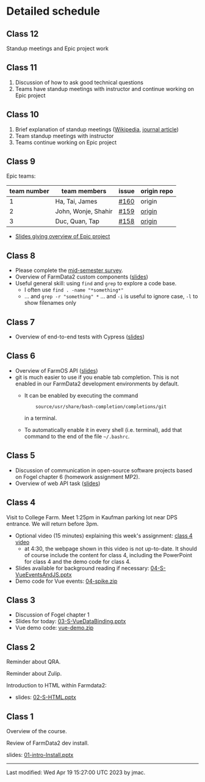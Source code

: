 # Detailed schedule

<!-- ## Final presentations -->

<!-- Randomized presentation order: -->
<!-- 1. Team 4 (Aaron, Adia, Andrew) -->
<!-- 1. Team 3 (Mai, Nam, Evan) -->
<!-- 1. Team 1 (Dzung, John, William, Marcel) -->
<!-- 1. Team 2 (Belgin, Leah, Sophia) -->


<!-- ## Class 14 -->

<!-- 1. Overview of course learning goals -->
<!-- 1. Teams continue work on final presentation and report (FP) -->

<!-- ## Class 13 -->

<!-- 1. Please complete the [course evaluation form](https://dickinson.campuslabs.com/eval-home/direct/8617753). -->
<!-- 1. Team standup meetings -->
<!-- 1. Teams begin work on final presentation and report (FP) -->

<!-- ## Class 12 -->

<!-- Discussion of regulation of tech companies by European Union, followed -->
<!-- by team meetings to work on Epic project. -->

<!-- ## Class 11 -->

<!-- 1. Team standup meetings -->
<!-- 1. Teams begin work on EPR3 -->

<!-- ## Class 10 -->

<!-- 1. Discussion of CatB -->
<!-- 1. Team standup meetings -->
<!-- 1. Teams continue working on EPR2 -->


<!-- ## Class 9 -->

<!-- 1. Discussion of the Duolingo talk (15 minutes) -->
<!-- 1. Explain tasks using the same PowerPoint as the previous two weeks:  [07-agile-overview.pptx](class07/07-agile-overview.pptx) -->
<!-- 1. Each team presents at least one user story -->
<!-- 1. Teams meet to progress on EPR2 -->



<!-- ## Class 8 -->

<!-- [Results of the midsemester feedback](class08/comp290-midsem-sp2022.pptx) are available. -->

<!-- Most of today's class will be spent presenting your Epic to Matt, asking questions and receiving feedback as needed. -->

<!-- ## Class 7 -->

<!-- In-class agenda: -->

<!-- 1. Please take the [midsemester survey](https://forms.office.com/Pages/ResponsePage.aspx?id=VbAyYrl2E0ybiLVirn22-2zFL4dI9oNMmoALudp-AK9UNVI5M1VLTEcxOUU2SFQyTEE2VDIxUVpPQy4u). -->
<!-- 2. Discussion of communication in open-source software projects based on Fogel chapter 6 (homework assignment MP3). -->
<!-- 3. Epic teams: -->

<!-- | team number | team members | issue | kanban board | -->
<!-- |-------------|--------------|-------|--------------| -->
<!-- | 1 | Dzung, John, William, Marcel | [#416](https://github.com/DickinsonCollege/FarmData2/issues/416) | [kanban](https://github.com/JingyuMarcelLee/FarmData2/projects/1) | -->
<!-- | 2 | Belgin, Leah, Sophia | [#417](https://github.com/DickinsonCollege/FarmData2/issues/417) | [kanban](https://github.com/goldberl/FarmData2/projects/1) | -->
<!-- | 3 | Mai, Nam, Evan | [#418](https://github.com/DickinsonCollege/FarmData2/issues/418) | [kanban](https://github.com/NamHaiBui/FarmData2/projects/1) | -->
<!-- | 4 | Aaron, Adia, Andrew | [#419](https://github.com/DickinsonCollege/FarmData2/issues/419) | [kanban](https://github.com/astern21/FarmData2/projects/2) | -->

<!-- Thank you to Professor Braught for providing these new Issues for us to work on! -->

<!-- 4. Overview of Class 8 work due: MP4 and ungraded first draft of your Epic (ready for discussion with Matt)  -->
<!-- 5. Agile software development overview: [07-agile-overview.pptx](class07/07-agile-overview.pptx) -->
<!-- 6. Individual work on FDS assignments. -->

<!-- ## Class 6 -->

<!-- * Main topic: FarmOS API.  -->
<!-- * There are no slides for today.  -->
<!-- * I will give a quick demo and the remainder of time will be for -->
<!--   individual meetings with the instructor to make progress on FarmData2 -->
<!--   School assignments. -->
<!-- * During the online session, you can contact me via private message or general posting on [Teams](https://teams.microsoft.com/l/channel/19%3aKwYFIGi6SM-Rh6Pvhy2LguJcDw_4TxrkzXAFidD915Q1%40thread.tacv2/General?groupId=64687cb3-ec94-4b9c-a2a9-9b40ebe7a2d2&tenantId=6232b055-76b9-4c13-9b88-b562ae7db6fb). -->
<!-- * Starting next week, we will be working in small teams of three or -->
<!--   four students for the rest of the semester. If you have a preference -->
<!--   of who you would like to work with, please submit the [team member -->
<!--   suggestion form](https://forms.office.com/Pages/ResponsePage.aspx?id=VbAyYrl2E0ybiLVirn22-2zFL4dI9oNMmoALudp-AK9UN0xERlo4VVNXVzRDUVlPMFJQU1hUUDIzQS4u). -->
<!-- * Note that the final FDS assignment is due at midnight Monday and -->
<!--   there is a reading assignment due 8 AM Wednesday. -->

## Class 12

Standup meetings and Epic project work


## Class 11

1. Discussion of how to ask good technical questions
1. Teams have standup meetings with instructor and continue working on
   Epic project

## Class 10

1. Brief explanation of standup meetings ([Wikipedia](https://en.wikipedia.org/wiki/Stand-up_meeting), [journal article](https://doi.org/10.1016/j.jss.2016.01.004))
1. Team standup meetings with instructor
1. Teams continue working on Epic project


## Class 9

Epic teams:

| team number | team members | issue | origin repo |
|-------------|--------------|-------|-------------|
| 1 | Ha, Tai, James | [#160](https://github.com/DickinsonCollege/FD2School-FarmData2/issues/160) | origin 
| 2 | John, Wonje, Shahir | [#159](https://github.com/DickinsonCollege/FD2School-FarmData2/issues/159) | [origin](https://github.com/COMP290-John-Wonje-Shahir/FD2School-FarmData2) 
| 3 | Duc, Quan, Tap | [#158](https://github.com/DickinsonCollege/FD2School-FarmData2/issues/158) | [origin](https://github.com/QuanDucTap/FD2School-FarmData2) 

* [Slides giving overview of Epic project](class09/09-S-ProjectWork.pptx)


## Class 8

* Please complete the [mid-semester
  survey](https://forms.office.com/r/QybRnXiB6e).
* Overview of FarmData2 custom components ([slides](class08/08-S-FD2Components.pptx))
* Useful general skill: using `find` and `grep` to explore a code base.
  - I often use `find . -name "*something*"`
  - ... and `grep -r "something" *` ... and `-i` is useful to ignore case, `-l` to show filenames only


## Class 7

* Overview of end-to-end tests with Cypress ([slides](class07/07-S-Cypress.pptx))


## Class 6

* Overview of FarmOS API ([slides](class06/06-S-FarmOS-API.pptx))
* git is much easier to use if you enable tab completion. This is not
  enabled in our FarmData2 development environments by default.
  - It can be enabled by executing the command 

	        source/usr/share/bash-completion/completions/git

    in a terminal.
  - To automatically enable it in every shell (i.e. terminal), add
    that command to the end of the file `~/.bashrc`.

## Class 5

* Discussion of communication in open-source software projects based on Fogel chapter 6 (homework assignment MP2).
* Overview of web API task ([slides](class05/05-S-APIs.pptx))


## Class 4

Visit to College Farm. Meet 1:25pm in Kaufman parking lot near DPS entrance. We will return before 3pm.

* Optional video (15 minutes) explaining this week's assignment: [class 4 video](https://dickinson.zoom.us/rec/share/7Mw5sm-hKzFNXO0JiFbfVso98Mkn7v7bxisHl3u5hK00tRvS23bj0JPa_u61MFOY.vC9vjXE0u1zXGgF7)
  - at 4:30, the webpage shown in this video is not up-to-date. It
    should of course include the content for class 4, including the
    PowerPoint for class 4 and the demo code for class 4.
* Slides available for background reading if necessary: [04-S-VueEventsAndJS.pptx](class04/04-S-VueEventsAndJS.pptx)
* Demo code for Vue events: [04-spike.zip](class04/04-spike.zip)

## Class 3

* Discussion of Fogel chapter 1
* Slides for today: [03-S-VueDataBinding.pptx](class03/03-S-VueDataBinding.pptx)
* Vue demo code: [vue-demo.zip](class03/vue-demo.zip)


## Class 2

<!-- copying and pasting in Ubuntu terminal window: ctrl-insert, shift-insert (on a Mac, maybe fn-return will simulate insert?) -->


Reminder about QRA.

Reminder about Zulip.

Introduction to HTML within Farmdata2:
* slides: [02-S-HTML.pptx](class02/02-S-HTML.pptx)



## Class 1

Overview of the course.

Review of FarmData2 dev install.

slides: [01-intro-Install.pptx](class01/01-intro-Install.pptx)


----
Last modified: Wed Apr 19 15:27:00 UTC 2023 by jmac.
